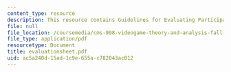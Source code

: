 ```yaml
---
content_type: resource
description: This resource contains Guidelines for Evaluating Participation.
file: null
file_location: /coursemedia/cms-998-videogame-theory-and-analysis-fall-2006/ac5a240d15ad1c9e655ac782043ac012_evaluationsheet.pdf
file_type: application/pdf
resourcetype: Document
title: evaluationsheet.pdf
uid: ac5a240d-15ad-1c9e-655a-c782043ac012
---
```

